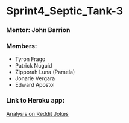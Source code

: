 # Sprint4_Septic_Tank-3
### Mentor: John Barrion



### Members:

* Tyron Frago
* Patrick Nuguid
* Zipporah Luna (Pamela)
* Jonarie Vergara
* Edward Apostol

### Link to Heroku app:
[Analysis on Reddit Jokes](https://sprint4-team-septic-tank.herokuapp.com/)
